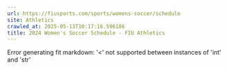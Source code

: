 ```yaml
---
url: https://fiusports.com/sports/womens-soccer/schedule
site: Athletics
crawled_at: 2025-05-13T10:17:16.596186
title: 2024 Women's Soccer Schedule - FIU Athletics
---
```


Error generating fit markdown: '<' not supported between instances of 'int' and 'str'